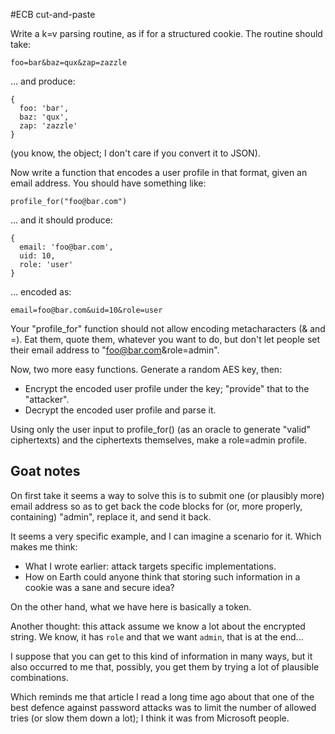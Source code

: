 #ECB cut-and-paste

Write a k=v parsing routine, as if for a structured cookie. The routine should take:

```
foo=bar&baz=qux&zap=zazzle
```
... and produce:

```
{
  foo: 'bar',
  baz: 'qux',
  zap: 'zazzle'
}
```
(you know, the object; I don't care if you convert it to JSON).

Now write a function that encodes a user profile in that format, given an email address. You should have something like:
```
profile_for("foo@bar.com")
```
... and it should produce:
```
{
  email: 'foo@bar.com',
  uid: 10,
  role: 'user'
}
```
... encoded as:
```
email=foo@bar.com&uid=10&role=user
```
Your "profile_for" function should not allow encoding metacharacters (& and =). Eat them, quote them, whatever you want to do, but don't let people set their email address to "foo@bar.com&role=admin".

Now, two more easy functions. Generate a random AES key, then:

* Encrypt the encoded user profile under the key; "provide" that to the "attacker".
* Decrypt the encoded user profile and parse it.

Using only the user input to profile_for() (as an oracle to generate "valid" ciphertexts) and the ciphertexts themselves, make a role=admin profile.

## Goat notes

On first take it seems a way to solve this is to submit one (or plausibly more) email address so as to get back the code blocks for (or, more properly, containing) "admin", replace it, and send it back.

It seems a very specific example, and I can imagine a scenario for it. Which makes me think:
* What I wrote earlier: attack targets specific implementations.
* How on Earth could anyone think that storing such information in a cookie was a sane and secure idea?

On the other hand, what we have here is basically a token.

Another thought: this attack assume we know a lot about the encrypted string. We know, it has `role` and that we want `admin`, that is at the end...

I suppose that you can get to this kind of information in many ways, but it also occurred to me that, possibly, you get them by trying a lot of plausible combinations.

Which reminds me that article I read a long time ago about that one of the best defence against password attacks was to limit the number of allowed tries (or slow them down a lot); I think it was from Microsoft people.
